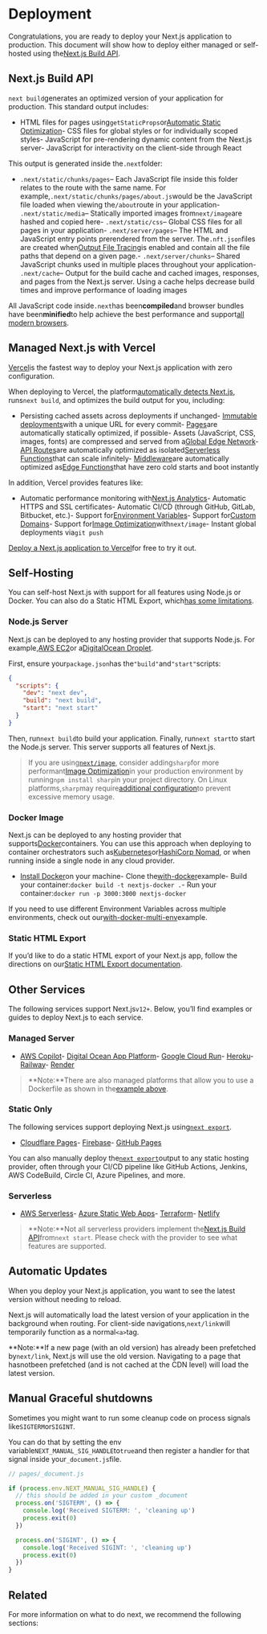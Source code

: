 # Deployment

Congratulations, you are ready to deploy your Next.js application to production. This document will show how to deploy either managed or self-hosted using the[Next.js Build API](#nextjs-build-api).

## Next.js Build API

`next build`generates an optimized version of your application for production. This standard output includes:

- HTML files for pages using`getStaticProps`or[Automatic Static Optimization](/docs/guide/advanced-features/automatic-static-optimization)- CSS files for global styles or for individually scoped styles- JavaScript for pre-rendering dynamic content from the Next.js server- JavaScript for interactivity on the client-side through React

This output is generated inside the`.next`folder:

- `.next/static/chunks/pages`– Each JavaScript file inside this folder relates to the route with the same name. For example,`.next/static/chunks/pages/about.js`would be the JavaScript file loaded when viewing the`/about`route in your application- `.next/static/media`– Statically imported images from`next/image`are hashed and copied here- `.next/static/css`– Global CSS files for all pages in your application- `.next/server/pages`– The HTML and JavaScript entry points prerendered from the server. The`.nft.json`files are created when[Output File Tracing](/docs/guide/advanced-features/output-file-tracing)is enabled and contain all the file paths that depend on a given page.- `.next/server/chunks`– Shared JavaScript chunks used in multiple places throughout your application- `.next/cache`– Output for the build cache and cached images, responses, and pages from the Next.js server. Using a cache helps decrease build times and improve performance of loading images

All JavaScript code inside`.next`has been**compiled**and browser bundles have been**minified**to help achieve the best performance and support[all modern browsers](/docs/guide/basic-features/supported-browsers-features).

## Managed Next.js with Vercel

[Vercel](https://vercel.com?utm_source=next-site&utm_medium=docs&utm_campaign=next-website)is the fastest way to deploy your Next.js application with zero configuration.

When deploying to Vercel, the platform[automatically detects Next.js](https://vercel.com/solutions/nextjs?utm_source=next-site&utm_medium=docs&utm_campaign=next-website), runs`next build`, and optimizes the build output for you, including:

- Persisting cached assets across deployments if unchanged- [Immutable deployments](https://vercel.com/features/previews?utm_source=next-site&utm_medium=docs&utm_campaign=next-website)with a unique URL for every commit- [Pages](/docs/guide/basic-features/pages)are automatically statically optimized, if possible- Assets (JavaScript, CSS, images, fonts) are compressed and served from a[Global Edge Network](https://vercel.com/features/infrastructure?utm_source=next-site&utm_medium=docs&utm_campaign=next-website)- [API Routes](/docs/guide/api-routes/introduction)are automatically optimized as isolated[Serverless Functions](https://vercel.com/features/infrastructure?utm_source=next-site&utm_medium=docs&utm_campaign=next-website)that can scale infinitely- [Middleware](/docs/middleware)are automatically optimized as[Edge Functions](https://vercel.com/features/edge-functions?utm_source=next-site&utm_medium=docs&utm_campaign=next-website)that have zero cold starts and boot instantly

In addition, Vercel provides features like:

- Automatic performance monitoring with[Next.js Analytics](https://vercel.com/analytics?utm_source=next-site&utm_medium=docs&utm_campaign=next-website)- Automatic HTTPS and SSL certificates- Automatic CI/CD (through GitHub, GitLab, Bitbucket, etc.)- Support for[Environment Variables](https://vercel.com/docs/environment-variables?utm_source=next-site&utm_medium=docs&utm_campaign=next-website)- Support for[Custom Domains](https://vercel.com/docs/custom-domains?utm_source=next-site&utm_medium=docs&utm_campaign=next-website)- Support for[Image Optimization](/docs/guide/basic-features/image-optimization)with`next/image`- Instant global deployments via`git push`

[Deploy a Next.js application to Vercel](https://vercel.com/new/git/external?repository-url=https://github.com/vercel/next.js/tree/canary/examples/hello-world&project-name=hello-world&repository-name=hello-world&utm_source=next-site&utm_medium=docs&utm_campaign=next-website)for free to try it out.

## Self-Hosting

You can self-host Next.js with support for all features using Node.js or Docker. You can also do a Static HTML Export, which[has some limitations](/docs/guide/advanced-features/static-html-export).

### Node.js Server

Next.js can be deployed to any hosting provider that supports Node.js. For example,[AWS EC2](https://aws.amazon.com/ec2/)or a[DigitalOcean Droplet](https://www.digitalocean.com/products/droplets/).

First, ensure your`package.json`has the`"build"`and`"start"`scripts:

```json
{
  "scripts": {
    "dev": "next dev",
    "build": "next build",
    "start": "next start"
  }
}

```

Then, run`next build`to build your application. Finally, run`next start`to start the Node.js server. This server supports all features of Next.js.

> If you are using[`next/image`](/docs/guide/basic-features/image-optimization), consider adding`sharp`for more performant[Image Optimization](/docs/guide/basic-features/image-optimization)in your production environment by running`npm install sharp`in your project directory. On Linux platforms,`sharp`may require[additional configuration](https://sharp.pixelplumbing.com/install#linux-memory-allocator)to prevent excessive memory usage.

### Docker Image

Next.js can be deployed to any hosting provider that supports[Docker](https://www.docker.com/)containers. You can use this approach when deploying to container orchestrators such as[Kubernetes](https://kubernetes.io/)or[HashiCorp Nomad](https://www.nomadproject.io/), or when running inside a single node in any cloud provider.

- [Install Docker](https://docs.docker.com/get-docker/)on your machine- Clone the[with-docker](https://github.com/vercel/next.js/tree/canary/examples/with-docker)example- Build your container:`docker build -t nextjs-docker .`- Run your container:`docker run -p 3000:3000 nextjs-docker`

If you need to use different Environment Variables across multiple environments, check out our[with-docker-multi-env](https://github.com/vercel/next.js/tree/canary/examples/with-docker-multi-env)example.

### Static HTML Export

If you’d like to do a static HTML export of your Next.js app, follow the directions on our[Static HTML Export documentation](/docs/guide/advanced-features/static-html-export).

## Other Services

The following services support Next.js`v12+`. Below, you’ll find examples or guides to deploy Next.js to each service.

### Managed Server

- [AWS Copilot](https://aws.github.io/copilot-cli/)- [Digital Ocean App Platform](https://docs.digitalocean.com/tutorials/app-nextjs-deploy/)- [Google Cloud Run](https://github.com/vercel/next.js/tree/canary/examples/with-docker)- [Heroku](https://elements.heroku.com/buildpacks/mars/heroku-nextjs)- [Railway](https://railway.app/new/starters/nextjs-prisma)- [Render](https://render.com/docs/deploy-nextjs-app)

> **Note:**There are also managed platforms that allow you to use a Dockerfile as shown in the[example above](/docs/deployment#docker-image).

### Static Only

The following services support deploying Next.js using[`next export`](/docs/guide/advanced-features/static-html-export).

- [Cloudflare Pages](https://developers.cloudflare.com/pages/framework-guides/deploy-a-nextjs-site/)- [Firebase](https://github.com/vercel/next.js/tree/canary/examples/with-firebase-hosting)- [GitHub Pages](https://github.com/vercel/next.js/tree/canary/examples/github-pages)

You can also manually deploy the[`next export`](/docs/guide/advanced-features/static-html-export)output to any static hosting provider, often through your CI/CD pipeline like GitHub Actions, Jenkins, AWS CodeBuild, Circle CI, Azure Pipelines, and more.

### Serverless

- [AWS Serverless](https://github.com/serverless-nextjs/serverless-next.js)- [Azure Static Web Apps](https://learn.microsoft.com/en-us/azure/static-web-apps/nextjs)- [Terraform](https://github.com/milliHQ/terraform-aws-next-js)- [Netlify](https://docs.netlify.com/integrations/frameworks/next-js)

> **Note:**Not all serverless providers implement the[Next.js Build API](/docs/deployment#nextjs-build-api)from`next start`. Please check with the provider to see what features are supported.

## Automatic Updates

When you deploy your Next.js application, you want to see the latest version without needing to reload.

Next.js will automatically load the latest version of your application in the background when routing. For client-side navigations,`next/link`will temporarily function as a normal`<a>`tag.

**Note:**If a new page (with an old version) has already been prefetched by`next/link`, Next.js will use the old version. Navigating to a page that hasnotbeen prefetched (and is not cached at the CDN level) will load the latest version.

## Manual Graceful shutdowns

Sometimes you might want to run some cleanup code on process signals like`SIGTERM`or`SIGINT`.

You can do that by setting the env variable`NEXT_MANUAL_SIG_HANDLE`to`true`and then register a handler for that signal inside your`_document.js`file.

```js
// pages/_document.js

if (process.env.NEXT_MANUAL_SIG_HANDLE) {
  // this should be added in your custom _document
  process.on('SIGTERM', () => {
    console.log('Received SIGTERM: ', 'cleaning up')
    process.exit(0)
  })

  process.on('SIGINT', () => {
    console.log('Received SIGINT: ', 'cleaning up')
    process.exit(0)
  })
}

```

## Related

For more information on what to do next, we recommend the following sections:


